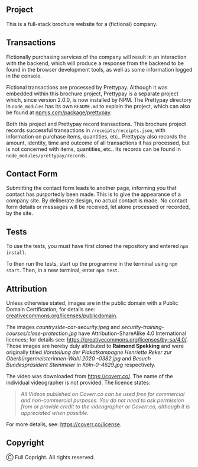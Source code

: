 ## Project

This is a full-stack brochure website for a (fictional) company.

## Transactions

Fictionally purchasing services of the company will result in an interaction with the backend, which will produce a response from the backend to be found in the browser development tools, as well as some information logged in the console. 

Fictional transactions are processed by Prettypay. Although it was embedded within this brochure project, Prettypay is a separate project which, since version 2.0.0, is now installed by NPM. The Prettypay directory in `node_modules` has its own `README.md` to explain the project, which can also be found at [npmjs.com/package/prettypay](https://www.npmjs.com/package/prettypay).

Both this project and Prettypay record transactions. This brochure project records successful transactions in `/receipts/receipts.json`, with information on purchase items, quantities, etc.. Prettypay also records the amount, identity, time and outcome of all transactions it has processed, but is not concerned with items, quantities, etc.. Its records can be found in `node_modules/prettypay/records`.

## Contact Form

Submitting the contact form leads to another page, informing you that contact has purportedly been made.
This is to give the appearance of a company site.
By deliberate design, no actual contact is made.
No contact form details or messages will be received, let alone processed or recorded, by the site.

## Tests

To use the tests, you must have first cloned the repository and entered `npm install`.

To then run the tests, start up the programme in the terminal using `npm start`.
Then, in a new terminal, enter `npm test`.

## Attribution

Unless otherwise stated, images are in the public domain with a Public Domain Certification; for details see: [creativecommons.org/licenses/publicdomain](https://creativecommons.org/licenses/publicdomain/).

The images *countryside-car-security.jpeg* and *security-training-courses/close-protection.jpg* have Attribution-ShareAlike 4.0 International licences; for details see: https://creativecommons.org/licenses/by-sa/4.0/. 
Those images are hereby duly attributed to **Raimond Spekking** and were originally titled
*Vorstellung der Plakatkampagne Henriette Reker zur Oberbürgermeisterinnen-Wahl 2020 -0382.jpg*
and *Besuch Bundespräsident Steinmeier in Köln-0-4629.jpg* respectively.

The video was downloaded from https://coverr.co/. The name of the individual videographer is not provided.
The licence states:
> *All Videos published on Coverr.co can be used free for commercial and non-commercial purposes. 
> You do not need to ask permission from or provide credit to the videographer or Coverr.co, although it is appreciated when possible.* 

For more details, see: https://coverr.co/license.

## Copyright
Ⓒ Full Copright. All rights reserved.
